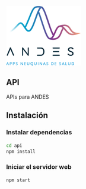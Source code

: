 ![ANDES](https://github.com/andes/andes.github.io/raw/master/images/logo.png)

## API

APIs para ANDES

## Instalación

### Instalar dependencias

```bash
cd api
npm install
```

### Iniciar el servidor web

```bash
npm start
```
